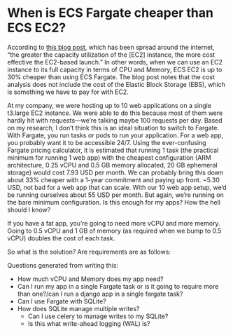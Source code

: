 # When is ECS Fargate cheaper than ECS EC2?

According to [this blog post](https://aws.amazon.com/blogs/containers/theoretical-cost-optimization-by-amazon-ecs-launch-type-fargate-vs-ec2/), which has been spread around the internet, “the greater the capacity utilization of the \[EC2] instance, the more cost effective the EC2-based launch.” In other words, when we can use an EC2 instance to its full capacity in terms of CPU and Memory, ECS EC2 is up to 30% cheaper than using ECS Fargate. The blog post notes that the cost analysis does not include the cost of the Elastic Block Storage (EBS), which is something we have to pay for with EC2.

At my company, we were hosting up to 10 web applications on a single t3.large EC2 instance. We were able to do this because most of them were hardly hit with requests—we’re talking maybe 100 requests per day. Based on my research, I don’t think this is an ideal situation to switch to Fargate. With Fargate, you run tasks or pods to run your application. For a web app, you probably want it to be accessible 24/7. Using the ever-confusing Fargate pricing calculator, it is estimated that running 1 task (the practical minimum for running 1 web app) with the cheapest configuration (ARM architecture, 0.25 vCPU and 0.5 GB memory allocated, 20 GB ephemeral storage) would cost 7.93 USD per month. We can probably bring this down about 33% cheaper with a 1-year commitment and paying up front. ~5.30 USD, not bad for a web app that can scale. With our 10 web app setup, we’d be running ourselves about 55 USD per month. But again, we’re running on the bare minimum configuration. Is this enough for my apps? How the hell should I know?

If you have a fat app, you’re going to need more vCPU and more memory. Going to 0.5 vCPU and 1 GB of memory (as required when we bump to 0.5 vCPU) doubles the cost of each task.

So what is the solution? Are requirements are as follows:

Questions generated from writing this:

- How much vCPU and Memory does my app need?
- Can I run my app in a single Fargate task or is it going to require more than one?/can I run a django app in a single fargate task?
- Can I use Fargate with SQLite?
- How does SQLite manage multiple writes?
    - Can I use celery to manage writes to my SQLite?
    - Is this what write-ahead logging (WAL) is?